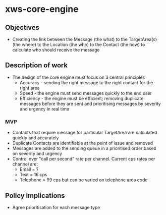 # xws-core-engine

## Objectives

* Creating the link between the Message (the what) to the TargetArea(s) (the where) to the Location (the who) to the Contact (the how) to calculate who should receive the message

## Description of work

* The design of the core engine must focus on 3 central principles
    * Accuracy - sending the right message to the right contact for the right area
    * Speed - the engine must send messages quickly to the end user
    * Efficiency - the engine must be efficient; removing duplicate messages before they are sent and prioritising messages by severity and urgency in real time

### MVP

* Contacts that require message for particular TargetArea are calculated quickly and accurately
* Duplicate Contacts are identifiable at the point of issue and removed
* Messages are added to the sending queue in a prioritised order based on severity and urgency
* Control over "call per second" rate per channel. Current cps rates per channel are:
    * Email = ?
    * Text = 16 cps
    * Telephone = 99 cps but can be varied on telephone area code

## Policy implications

* Agree prioritisation for each message type
